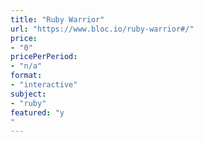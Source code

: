 ```yaml
---
title: "Ruby Warrior"
url: "https://www.bloc.io/ruby-warrior#/"
price: 
- "0"
pricePerPeriod: 
- "n/a"
format: 
- "interactive"
subject: 
- "ruby"
featured: "y"
---
```

